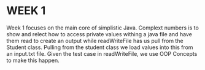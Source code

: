 # WEEK 1
Week 1 focuses on the main core of simplistic Java. Complext numbers is to show and relect how to access private values withing a java file and have them read to create an output while readWriteFile has us pull from the Student class. Pulling from the student class we load values into this from an input.txt file. Given the test case in readWriteFile, we use OOP Concepts to make this happen. 
